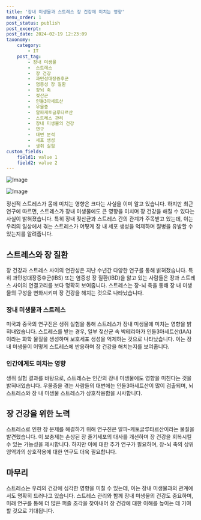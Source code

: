 ```yaml
---
title: '장내 미생물과 스트레스 장 건강에 미치는 영향'
menu_order: 1
post_status: publish
post_excerpt: 
post_date: 2024-02-19 12:23:09
taxonomy:
    category:
        - IT
    post_tag:
        - 장내 미생물
        -  스트레스
        -  장 건강
        -  과민성대장증후군
        -  염증성 장 질환
        -  장뇌 축
        -  젖산균
        -  인돌3아세트산
        -  우울증
        -  알파케토글루타르산
        -  스트레스 관리
        -  장내 미생물의 건강
        -  연구
        -  대변 분석
        -  세포 생성
        -  생쥐 실험
custom_fields:
    field1: value 1
    field2: value 2
---
```


![Image](https://imgnews.pstatic.net/image/028/2024/02/12/0002676514_001_20240213064906458.jpg?type=w647)

![Image](https://imgnews.pstatic.net/image/028/2024/02/12/0002676514_002_20240213064906493.jpg?type=w647)

정신적 스트레스가 몸에 미치는 영향은 크다는 사실을 이미 알고 있습니다. 하지만 최근 연구에 따르면, 스트레스가 장내 미생물에도 큰 영향을 미치며 장 건강을 해칠 수 있다는 사실이 밝혀졌습니다. 특히 장내 젖산균과 스트레스 간의 관계가 주목받고 있는데, 이는 우리의 일상에서 겪는 스트레스가 어떻게 장 내 세포 생성을 억제하며 질병을 유발할 수 있는지를 알려줍니다.
## 스트레스와 장 질환
장 건강과 스트레스 사이의 연관성은 지난 수년간 다양한 연구를 통해 밝혀졌습니다. 특히 과민성대장증후군(IBS) 또는 염증성 장 질환(IBD)을 앓고 있는 사람들은 장과 스트레스 사이의 연결고리를 보다 명확히 보여줍니다. 스트레스는 장-뇌 축을 통해 장 내 미생물의 구성을 변화시키며 장 건강을 해치는 것으로 나타났습니다.
### 장내 미생물과 스트레스
미국과 중국의 연구진은 생쥐 실험을 통해 스트레스가 장내 미생물에 미치는 영향을 밝혀내었습니다. 스트레스를 받는 경우, 일부 젖산균 속 박테리아가 인돌3아세트산(IAA)이라는 화학 물질을 생성하며 보호세포 생성을 억제하는 것으로 나타났습니다. 이는 장내 미생물이 어떻게 스트레스에 반응하며 장 건강을 해치는지를 보여줍니다.
### 인간에게도 미치는 영향
생쥐 실험 결과를 바탕으로, 스트레스는 인간의 장내 미생물에도 영향을 미친다는 것을 밝혀내었습니다. 우울증을 겪는 사람들의 대변에는 인돌3아세트산이 많이 검출되며, 뇌 스트레스와 장 내 미생물 스트레스가 상호작용함을 시사합니다.
## 장 건강을 위한 노력
스트레스로 인한 장 문제를 해결하기 위해 연구진은 알파-케토글루타르산이라는 물질을 발견했습니다. 이 보충제는 손상된 장 줄기세포의 대사를 개선하며 장 건강을 회복시킬 수 있는 가능성을 제시합니다. 하지만 이에 대한 추가 연구가 필요하며, 장-뇌 축의 상위 영역과의 상호작용에 대한 연구도 더욱 필요합니다.
## 마무리
스트레스는 우리의 건강에 심각한 영향을 미칠 수 있는데, 이는 장내 미생물과의 관계에서도 명확히 드러나고 있습니다. 스트레스 관리와 함께 장내 미생물의 건강도 중요하며, 미래 연구를 통해 더 많은 퍼즐 조각을 찾아내어 장 건강에 대한 이해를 높이는 데 기여할 것으로 기대됩니다.
